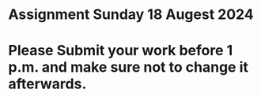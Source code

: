 #  Assignment Sunday 18 Augest 2024
#  Please Submit your work before 1 p.m. and make sure not to change it afterwards.
